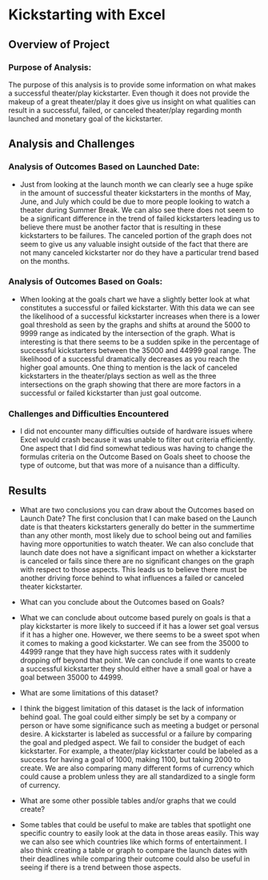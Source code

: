 # Kickstarting with Excel

## Overview of Project

### Purpose of Analysis: 
The purpose of this analysis is to provide some information on what makes a successful theater/play kickstarter. Even though it does not provide the makeup of a great theater/play it does give us insight on what qualities can result in a successful, failed, or canceled theater/play regarding month launched and monetary goal of the kickstarter.

## Analysis and Challenges

### Analysis of Outcomes Based on Launched Date: 
- Just from looking at the launch month we can clearly see a huge spike in the amount of successful theater kickstarters in the months of May, June, and July which could be due to more people looking to watch a theater during Summer Break. We can also see there does not seem to be a significant difference in the trend of failed kickstarters leading us to believe there must be another factor that is resulting in these kickstarters to be failures. The canceled portion of the graph does not seem to give us any valuable insight outside of the fact that there are not many canceled kickstarter nor do they have a particular trend based on the months.
### Analysis of Outcomes Based on Goals: 
- When looking at the goals chart we have a slightly better look at what constitutes a successful or failed kickstarter. With this data we can see the likelihood of a successful kickstarter increases when there is a lower goal threshold as seen by the graphs and shifts at around the 5000 to 9999 range as indicated by the intersection of the graph. What is interesting is that there seems to be a sudden spike in the percentage of successful kickstarters between the 35000 and 44999 goal range. The likelihood of a successful dramatically decreases as you reach the higher goal amounts. One thing to mention is the lack of canceled kickstarters in the theater/plays section as well as the three intersections on the graph showing that there are more factors in a successful or failed kickstarter than just goal outcome. 


### Challenges and Difficulties Encountered 
- I did not encounter many difficulties outside of hardware issues where Excel would crash because it was unable to filter out criteria efficiently. One aspect that I did find somewhat tedious was having to change the formulas criteria on the Outcome Based on Goals sheet to choose the type of outcome, but that was more of a nuisance than a difficulty. 

## Results

- What are two conclusions you can draw about the Outcomes based on Launch Date? 
The first conclusion that I can make based on the Launch date is that theaters kickstarters generally do better in the summertime than any other month, most likely due to school being out and families having more opportunities to watch theater. We can also conclude that launch date does not have a significant impact on whether a kickstarter is canceled or fails since there are no significant changes on the graph with respect to those aspects. This leads us to believe there must be another driving force behind to what influences a failed or canceled theater kickstarter.

- What can you conclude about the Outcomes based on Goals?
- What we can conclude about outcome based purely on goals is that a play kickstarter is more likely to succeed if it has a lower set goal versus if it has a higher one. However, we there seems to be a sweet spot when it comes to making a good kickstarter. We can see from the 35000 to 44999 range that they have high success rates with it suddenly dropping off beyond that point. We can conclude if one wants to create a successful kickstarter they should either have a small goal or have a goal between 35000 to 44999.
- What are some limitations of this dataset? 
- I think the biggest limitation of this dataset is the lack of information behind goal. The goal could either simply be set by a company or person or have some significance such as meeting a budget or personal desire. A kickstarter is labeled as successful or a failure by comparing the goal and pledged aspect. We fail to consider the budget of each kickstarter. For example, a theater/play kickstarter could be labeled as a success for having a goal of 1000, making 1100, but taking 2000 to create. We are also comparing many different forms of currency which could cause a problem unless they are all standardized to a single form of currency.

- What are some other possible tables and/or graphs that we could create?
- Some tables that could be useful to make are tables that spotlight one specific country to easily look at the data in those areas easily. This way we can also see which countries like which forms of entertainment. I also think creating a table or graph to compare the launch dates with their deadlines while comparing their outcome could also be useful in seeing if there is a trend between those aspects.
